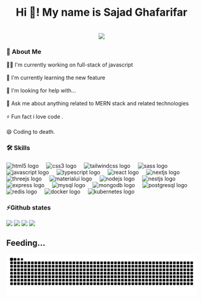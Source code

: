<h1 align="center">Hi 👋! My name is Sajad Ghafarifar</h1>
<br/>
<div align="center">
<img src="https://komarev.com/ghpvc/?username=sajjad80gh&&style=flat-square" align="center" />
</div>  


###
<h3 align="left">🚀 About Me</h3>

<p align="left">👩‍💻 I'm currently working on  full-stack of javascript<br><br>🧠 I'm currently learning the new feature <br><br>🤔 I'm looking for help with...<br><br>💬 Ask me about anything related to MERN stack and related technologies<br><br>⚡️ Fun fact i love code .<br><br> 😄 Coding to death.</p>

###

<h3 align="left">🛠 Skills</h3>

###

<div align="left">
  <img src="https://skillicons.dev/icons?i=html" height="30" alt="html5 logo"  />
  <img width="12" />
  <img src="https://cdn.jsdelivr.net/gh/devicons/devicon/icons/css3/css3-original.svg" height="30" alt="css3 logo"  />
  <img width="12" />
  <img src="https://skillicons.dev/icons?i=tailwind" height="30" alt="tailwindcss logo"  />
  <img width="12" />
  <img src="https://skillicons.dev/icons?i=sass" height="30" alt="sass logo"  />
  <img width="12" />
  <img src="https://skillicons.dev/icons?i=js" height="30" alt="javascript logo"  />
  <img width="12" />
  <img src="https://skillicons.dev/icons?i=ts" height="30" alt="typescript logo"  />
  <img width="12" />
  <img src="https://skillicons.dev/icons?i=react" height="30" alt="react logo"  />
  <img width="12" />
  <img src="https://skillicons.dev/icons?i=nextjs" height="30" alt="nextjs logo"  />
  <img width="12" />
  <img src="https://skillicons.dev/icons?i=threejs" height="30" alt="threejs logo"  />
  <img width="12" />
  <img src="https://skillicons.dev/icons?i=materialui" height="30" alt="materialui logo"  />
  <img width="12" />
  <img src="https://skillicons.dev/icons?i=nodejs" height="30" alt="nodejs logo"  />
  <img width="12" />
  <img src="https://skillicons.dev/icons?i=nestjs" height="30" alt="nestjs logo"  />
  <img width="12" />
  <img src="https://skillicons.dev/icons?i=express" height="30" alt="express logo"  />
  <img width="12" />
  <img src="https://skillicons.dev/icons?i=mysql" height="30" alt="mysql logo"  />
  <img width="12" />
  <img src="https://skillicons.dev/icons?i=mongodb" height="30" alt="mongodb logo"  />
  <img width="12" />
  <img src="https://skillicons.dev/icons?i=postgres" height="30" alt="postgresql logo"  />
  <img width="12" />
  <img src="https://skillicons.dev/icons?i=redis" height="30" alt="redis logo"  />
  <img width="12" />
  <img src="https://skillicons.dev/icons?i=docker" height="30" alt="docker logo"  />
  <img width="12" />
  <img src="https://cdn.jsdelivr.net/gh/devicons/devicon/icons/kubernetes/kubernetes-plain.svg" height="30" alt="kubernetes logo"  />
</div>

###

<h3 align="left">⚡️Github states</h3>
<div>
  <img width="440px" src="https://github-readme-stats.vercel.app/api?username=sajjad80gh&show_icons=true&theme=onedark">
  <img width="385px" src="https://github-readme-stats.anuraghazra1.vercel.app/api/top-langs/?username=sajjad80gh&layout=compact&theme=onedark" />
  <img width="440px" src="https://github-readme-activity-graph.vercel.app/graph?username=sajjad80gh&theme=github">
  <img width="385px" src="[https://github-readme-activity-graph.vercel.app/graph?username=sajjad80gh&theme=github](https://github-readme-streak-stats.herokuapp.com?user=sajjad80gh&theme=dark)">
 
</div>

## Feeding...
![Snake animation](https://raw.githubusercontent.com/sajjad80gh/sajjad80gh/output/github-contribution-grid-snake-dark.svg)

